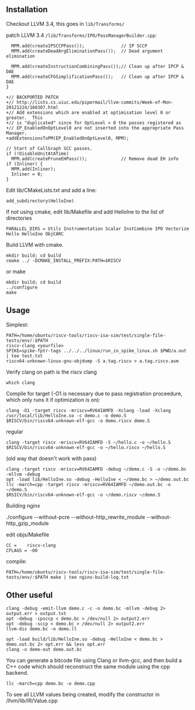 Installation
------------------------------------------------------------------
Checkout LLVM 3.4, this goes in `lib/Transforms/`

patch LLVM 3.4 `/lib/Transforms/IPO/PassManagerBuilder.cpp`: 

      MPM.add(createIPSCCPPass());              // IP SCCP
      MPM.add(createDeadArgEliminationPass());  // Dead argument elimination

      MPM.add(createInstructionCombiningPass());// Clean up after IPCP & DAE
      MPM.add(createCFGSimplificationPass());   // Clean up after IPCP & DAE
    }

    +// BACKPORTED PATCH
    +// http://lists.cs.uiuc.edu/pipermail/llvm-commits/Week-of-Mon-20121224/160307.html
    +// Add extensions which are enabled at optimisation level 0 or greater.  This
    +// is "duplicated" since for OptLevel > 0 the passes registered as
    +// EP_EnabledOnOptLevel0 are not inserted into the appropriate Pass Manager.
    +addExtensionsToPM(EP_EnabledOnOptLevel0, MPM);

    // Start of CallGraph SCC passes.
    if (!DisableUnitAtATime)
      MPM.add(createPruneEHPass());             // Remove dead EH info
    if (Inliner) {
      MPM.add(Inliner);
      Inliner = 0;
    }


Edit lib/CMakeLists.txt and add a line:

    add_subdirectory(HelloIne)

If not using cmake, edit lib/Makefile and add HelloIne to the list of directories

    PARALLEL_DIRS = Utils Instrumentation Scalar InstCombine IPO Vectorize Hello HelloIne ObjCARC

Build LLVM with cmake.

    mkdir build; cd build
    cmake ../ -DCMAKE_INSTALL_PREFIX:PATH=$RISCV

or make

    mkdir build; cd build
    ../configure
    make

Usage
------------------------------------------------------------------

Simplest: 

    PATH=/home/ubuntu/riscv-tools/riscv-isa-sim/test/single-file-tests/env/:$PATH
    riscv-clang <yourfile>
    SPIKE=spike-fptr-tags ../../../linux/run_in_spike_linux.sh $PWD/a.out | tee test.txt
    riscv64-unknown-linux-gnu-objdump -S a.tag.riscv > a.tag.riscv.asm

Verify clang on path is the riscv clang 

    which clang

Compile for target (-O1 *is* necessary due to pass registration proceedure, which only runs it if optimization is on):

    clang -O1 -target riscv -mriscv=RV64IAMFD -Xclang -load -Xclang /usr/local/lib/HelloIne.so -c demo.c -o demo.S
    $RISCV/bin/riscv64-unknown-elf-gcc -o demo.riscv demo.S

regular

    clang -target riscv -mriscv=RV64IAMFD -S ~/hello.c -o ~/hello.S
    $RISCV/bin/riscv64-unknown-elf-gcc -o ~/hello.riscv ~/hello.S

(old way that doesn't work with pass)

    clang -target riscv -mriscv=RV64IAMFD -debug ~/demo.c -S -o ~/demo.bc -mllvm -debug
    opt -load lib/HelloIne.so -debug -HelloIne < ~/demo.bc > ~/demo.out.bc
    llc -march=cpp -target riscv -mriscv=RV64IAMFD ~/demo.out.bc -o ~/demo.S
    $RSICV/bin/riscv64-unknown-elf-gcc -o ~/demo.riscv ~/demo.S


Building nginx


./configure --without-pcre --without-http_rewrite_module --without-http_gzip_module

edit objs/Makefile

    CC =    riscv-clang
    CFLAGS = -O0

compile:
    
    PATH=/home/ubuntu/riscv-tools/riscv-isa-sim/test/single-file-tests/env/:$PATH make | tee nginx-build-log.txt

Other useful
------------------------------------------------------------------

    clang -debug -emit-llvm demo.c -c -o demo.bc -mllvm -debug 2> output.err > output.txt
    opt -debug -ipsccp < demo.bc > /dev/null 2> output2.err
    opt -debug -sccp < demo.bc > /dev/null 2> output2.err
    llvm-dis demo.bc -o demo.ll

    opt -load build/lib/HelloIne.so -debug -HelloIne < demo.bc > demo.out.bc 2> opt.err && less opt.err
    clang -o demo-out demo.out.bc

You can generate a bitcode file using Clang or llvm-gcc, and then build a C++ code which should reconstruct the same module using the cpp backend.

    llc -march=cpp demo.bc -o demo.cpp

To see all LLVM values being created, modify the constructor in /llvm/lib/IR/Value.cpp
